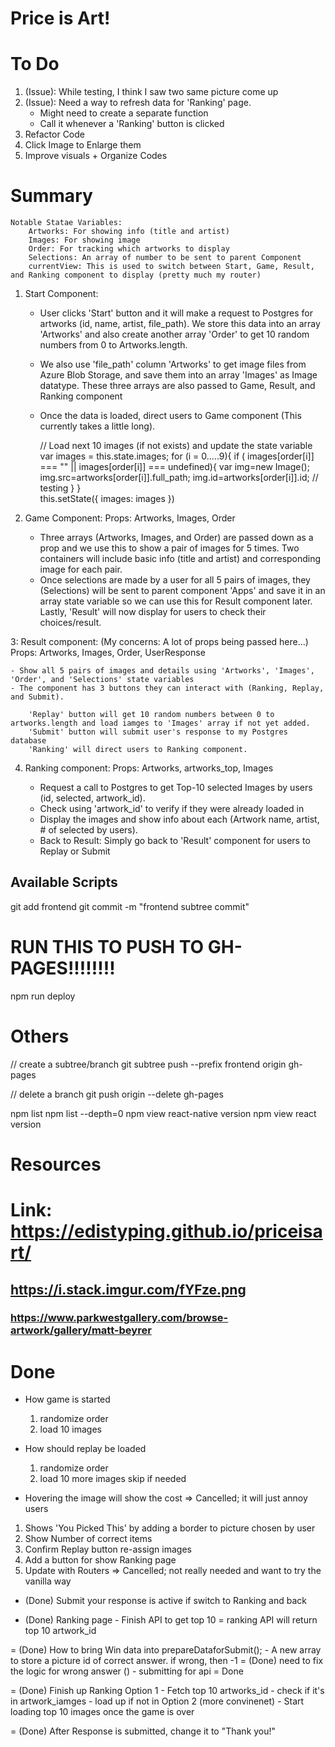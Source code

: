# Price is Art!

# To Do
1. (Issue): While testing, I think I saw two same picture come up 
2. (Issue): Need a way to refresh data for 'Ranking' page. 
    - Might need to create a separate function
    - Call it whenever a 'Ranking' button is clicked 
3. Refactor Code 
4. Click Image to Enlarge them 
5. Improve visuals + Organize Codes

# Summary

	Notable Statae Variables: 
		Artworks: For showing info (title and artist)
		Images: For showing image
		Order: For tracking which artworks to display 
		Selections: An array of number to be sent to parent Component
		currentView: This is used to switch between Start, Game, Result, and Ranking component to display (pretty much my router)

1. Start Component: 
	- User clicks 'Start' button and it will make a request to Postgres for artworks (id, name, artist, file_path). We store this data into an array 'Artworks' and also create another array 'Order' to get 10 random numbers from 0 to Artworks.length. 
	- We also use 'file_path' column 'Artworks' to get image files from Azure Blob Storage, and save them into an array 'Images' as Image datatype. These three arrays are also passed to Game, Result, and Ranking component 
	- Once the data is loaded, direct users to Game component (This currently takes a little long).

		// Load next 10 images (if not exists) and update the state variable
		var images = this.state.images;
		for (i = 0.....9){
			if ( images[order[i]] === "" || images[order[i]] === undefined){
				var img=new Image();
				img.src=artworks[order[i]].full_path;
				img.id=artworks[order[i]].id; // testing
			}
		}		
		this.setState({
			images: images
		})
		
2. Game Component:
	Props: Artworks, Images, Order

	- Three arrays (Artworks, Images, and Order) are passed down as a prop and we use this to show a pair of images for 5 times. Two containers will include basic info (title and artist) and corresponding image for each pair. 
	- Once selections are made by a user for all 5 pairs of images, they (Selections) will be sent to parent component 'Apps' and save it in an array state variable so we can use this for Result component later. Lastly, 'Result' will now display for users to check their choices/result.  
		
3: Result component: (My concerns: A lot of props being passed here...)
	Props: Artworks, Images, Order, UserResponse

	- Show all 5 pairs of images and details using 'Artworks', 'Images', 'Order', and 'Selections' state variables 
	- The component has 3 buttons they can interact with (Ranking, Replay, and Submit). 
		
		'Replay' button will get 10 random numbers between 0 to artworks.length and load iamges to 'Images' array if not yet added. 
		'Submit' button will submit user's response to my Postgres database 
		'Ranking' will direct users to Ranking component. 
	
4. Ranking component:
	Props: Artworks, artworks_top, Images

	- Request a call to Postgres to get Top-10 selected Images by users (id, selected, artwork_id).
	- Check using 'artwork_id' to verify if they were already loaded in 
	- Display the images and show info about each (Artwork name, artist, # of selected by users). 
	- Back to Result: Simply go back to 'Result' component for users to Replay or Submit 
 
## Available Scripts
git add frontend 
git commit -m "frontend subtree commit"
 
# RUN THIS TO PUSH TO GH-PAGES!!!!!!!!
npm run deploy

# Others
// create a subtree/branch
git subtree push --prefix frontend origin gh-pages

// delete a branch
git push origin --delete gh-pages

npm list
npm list --depth=0
npm view react-native version
npm view react version 

# Resources
# Link: https://edistyping.github.io/priceisart/
## https://i.stack.imgur.com/fYFze.png
### https://www.parkwestgallery.com/browse-artwork/gallery/matt-beyrer


# Done
+ How game is started
    1. randomize order
    2. load 10 images 

+ How should replay be loaded
    1. randomize order
    2. load 10 more images 
        skip if needed

+ Hovering the image will show the cost 
    => Cancelled; it will just annoy users

1. Shows 'You Picked This' by adding a border to picture chosen by user 
2. Show Number of correct items 
3. Confirm Replay button re-assign images 
1. Add a button for show Ranking page 
7. Update with Routers
    => Cancelled; not really needed and want to try the vanilla way

- (Done) Submit your response is active if switch to Ranking and back 

- (Done) Ranking page - Finish API to get top 10 
    = ranking API will return top 10 artwork_id 


= (Done) How to bring Win data into prepareDataforSubmit(); 
    - A new array to store a picture id of correct answer. if wrong, then -1
        = (Done) need to fix the logic for wrong answer ()
    - submitting for api
        = Done

= (Done) Finish up Ranking
    Option 1
        - Fetch top 10 artworks_id
        - check if it's in artwork_iamges
        - load up if not in 
    Option 2 (more convinenet) 
        - Start loading top 10 images once the game is over

= (Done) After Response is submitted, change it to "Thank you!" 

